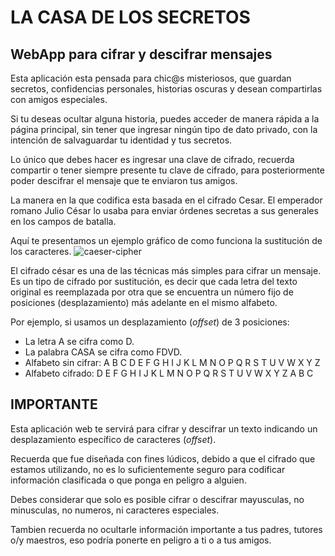# LA CASA DE LOS SECRETOS
## WebApp para cifrar y descifrar mensajes

Esta aplicación esta pensada para chic@s misteriosos, que guardan secretos, confidencias personales, historias oscuras y desean compartirlas con amigos especiales.

Si tu deseas ocultar alguna historia, puedes acceder de manera rápida a la página principal, sin tener que ingresar ningún tipo de dato privado, con la intención de salvaguardar tu identidad y tus secretos.

Lo único que debes hacer es ingresar una clave de cifrado, recuerda compartir o tener siempre presente tu clave de cifrado, para posteriormente poder descifrar el mensaje que te enviaron tus amigos.

La manera en la que codifica esta basada en el cifrado Cesar. El emperador romano Julio César lo usaba para enviar órdenes secretas a sus generales en los campos de batalla.

Aquí te presentamos un ejemplo gráfico de como funciona la sustitución de los caracteres.
![caeser-cipher](https://upload.wikimedia.org/wikipedia/commons/thumb/2/2b/Caesar3.svg/2000px-Caesar3.svg.png)

El cifrado césar es una de las técnicas más simples para cifrar un mensaje. Es un tipo de cifrado por sustitución, es decir que cada letra del texto original es reemplazada por otra que se encuentra un número fijo de posiciones (desplazamiento) más adelante en el mismo alfabeto.

Por ejemplo, si usamos un desplazamiento (_offset_) de 3 posiciones:

* La letra A se cifra como D.
* La palabra CASA se cifra como FDVD.
* Alfabeto sin cifrar: A B C D E F G H I J K L M N O P Q R S T U V W X Y Z
* Alfabeto cifrado: D E F G H I J K L M N O P Q R S T U V W X Y Z A B C


## IMPORTANTE

Esta aplicación web te servirá para cifrar y descifrar un texto indicando un desplazamiento específico de caracteres (_offset_).

Recuerda que fue diseñada con fines lúdicos, debido a que el cifrado que estamos utilizando, no es lo suficientemente seguro para codificar información clasificada o que ponga en peligro a alguien.

Debes considerar que solo es posible cifrar o descifrar mayusculas, no minusculas, no numeros, ni caracteres especiales.

Tambien recuerda no ocultarle información importante a tus padres, tutores o/y maestros, eso podría ponerte en peligro a ti o a tus amigos.
